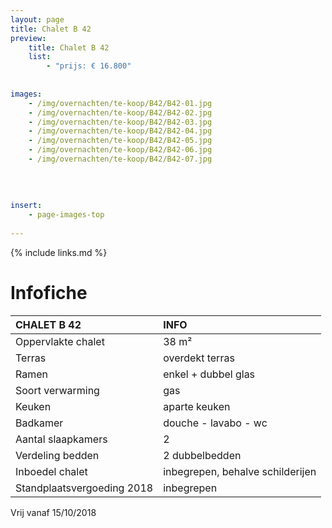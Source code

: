 ```yaml
---
layout: page
title: Chalet B 42
preview: 
    title: Chalet B 42
    list:
        - "prijs: € 16.800"
        
        
images:
    - /img/overnachten/te-koop/B42/B42-01.jpg
    - /img/overnachten/te-koop/B42/B42-02.jpg
    - /img/overnachten/te-koop/B42/B42-03.jpg
    - /img/overnachten/te-koop/B42/B42-04.jpg
    - /img/overnachten/te-koop/B42/B42-05.jpg
    - /img/overnachten/te-koop/B42/B42-06.jpg
    - /img/overnachten/te-koop/B42/B42-07.jpg
    
    
    
    
insert:
    - page-images-top
    
---
```


{% include links.md %}



# Infofiche 

CHALET B 42                 | INFO        | 
:---------------------------|:------------|
Oppervlakte chalet          |38 m²
Terras                      |overdekt terras 
Ramen                       |enkel + dubbel glas
Soort verwarming            |gas
Keuken                      |aparte keuken
Badkamer                    |douche - lavabo - wc
Aantal slaapkamers          |2
Verdeling bedden            |2 dubbelbedden
Inboedel chalet             |inbegrepen, behalve schilderijen
Standplaatsvergoeding 2018  |inbegrepen

Vrij vanaf 15/10/2018
